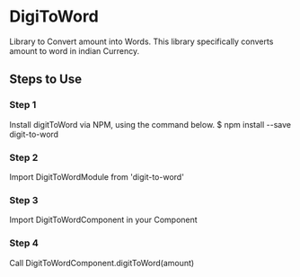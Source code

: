 # DigiToWord
Library to Convert amount into Words. This library specifically converts amount to word in indian Currency.

## Steps to Use
### Step 1
Install digitToWord via NPM, using the command below.
$ npm install --save digit-to-word

### Step 2
Import DigitToWordModule from 'digit-to-word'

### Step 3
Import DigitToWordComponent in your Component

### Step 4 
Call DigitToWordComponent.digitToWord(amount)


